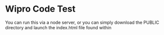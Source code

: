 # Wipro Code Test

You can run this via a node server, or you can simply download the PUBLIC directory and launch the index.html file found within